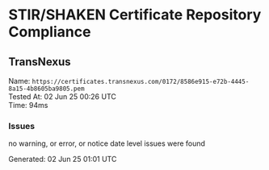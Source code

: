 # STIR/SHAKEN Certificate Repository Compliance

## TransNexus

Name: `https://certificates.transnexus.com/0172/8586e915-e72b-4445-8a15-4b8605ba9805.pem`\
Tested At: 02 Jun 25 00:26 UTC\
Time: 94ms

### Issues

no warning, or error, or notice date level issues were found

Generated: 02 Jun 25 01:01 UTC